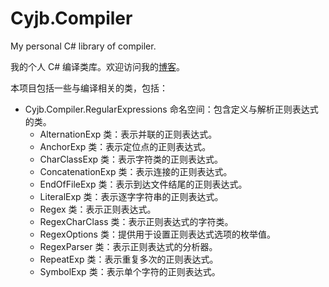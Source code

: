 Cyjb.Compiler
====

My personal C# library of compiler.

我的个人 C# 编译类库。欢迎访问我的[博客](http://www.cnblogs.com/cyjb/)。

本项目包括一些与编译相关的类，包括：

* Cyjb.Compiler.RegularExpressions 命名空间：包含定义与解析正则表达式的类。
	- AlternationExp 类：表示并联的正则表达式。
	- AnchorExp 类：表示定位点的正则表达式。
	- CharClassExp 类：表示字符类的正则表达式。
	- ConcatenationExp 类：表示连接的正则表达式。
	- EndOfFileExp 类：表示到达文件结尾的正则表达式。
	- LiteralExp 类：表示逐字字符串的正则表达式。
	- Regex 类：表示正则表达式。
	- RegexCharClass 类：表示正则表达式的字符类。
	- RegexOptions 类：提供用于设置正则表达式选项的枚举值。
	- RegexParser 类：表示正则表达式的分析器。
	- RepeatExp 类：表示重复多次的正则表达式。
	- SymbolExp 类：表示单个字符的正则表达式。